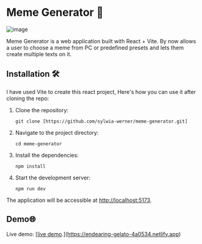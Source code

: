 # Meme Generator 🎉
![image](https://github.com/user-attachments/assets/511fb461-e031-476f-8c46-57fb646f6f17)

Meme Generator is a web application built with React + Vite. By now allows a user to choose a meme from PC or predefined presets and lets them create multiple texts on it.

## Installation 🛠️

I have used Vite to create this react project, Here's how you can use it after cloning the repo:
1. Clone the repository:
   ```shell
   git clone [https://github.com/sylwia-werner/meme-generator.git]
2. Navigate to the project directory:
	```shell
	cd meme-generator
3. Install the dependencies:
	```shell
	npm install
4. Start the development server:
	```shell
	npm run dev
The application will be accessible at [http://localhost:5173](http://localhost:5173/).

## Demo🌐

Live demo: [[live demo](https://memefy-shivam171.netlify.app/).](https://endearing-gelato-4a0534.netlify.app)



